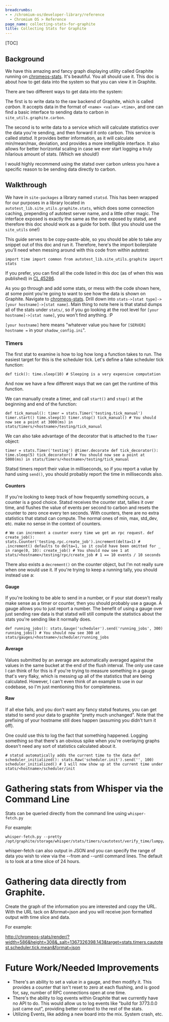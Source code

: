 ```yaml
---
breadcrumbs:
- - /chromium-os/developer-library/reference
  - Chromium OS > Reference
page_name: collecting-stats-for-graphite
title: Collecting Stats for Graphite
---
```


[TOC]

## Background

We have this amazing and fancy graph displaying utility called Graphite running
on [chromeos-stats](http://chromeos-stats/). It's beautiful. You all should use
it. This doc is about how to get data into the system so that you can view it in
Graphite.

There are two different ways to get data into the system:

The first is to write data to the raw backend of Graphite, which is called
*carbon*. It accepts data in the format of `<name> <value> <time>`, and one can
find a basic interface to sending data to carbon in
`site_utils.graphite.carbon`.

The second is to write data to a service which will calculate statistics over
the data you're sending, and then forward it onto carbon. This service is called
*statsd*. It provides better information, as it will calculate min/mean/max,
deviation, and provides a more intelligible interface. It also allows for better
horizontal scaling in case we ever start logging a truly hilarious amount of
stats. (Which we should!)

I would highly recommend using the statsd over carbon unless you have a specific
reason to be sending data directly to carbon.

## Walkthrough

We have in `site-packages` a library named `statsd`. This has been wrapped for
our purposes in a library located in `autotest_lib.site_utils.graphite.stats`,
which does some connection caching, prepending of autotest server name, and a
little other magic. The interface exposed is exactly the same as the one exposed
by statsd, and therefore this doc should work as a guide for both. (But you
should use the `site_utils` one!)

This guide serves to be copy-paste-able, so you should be able to take any
snippet out of this doc and run it. Therefore, here's the import boilerplate
you'll need when messing around with this code from within autotest:

`import time import common from autotest_lib.site_utils.graphite import stats `

If you prefer, you can find all the code listed in this doc (as of when this was
published) in [CL 45286](https://gerrit.chromium.org/gerrit/#/c/45286/).

As you go through and add some stats, or mess with the code shown here, at some
point you're going to want to see how the data is shown on Graphite. Navigate to
[chromeos-stats](http://chromeos-stats/). Drill down into `stats->[stat
type]->[your hostname]->[stat name]`. Main thing to note here is that statsd
dumps all of the stats under `stats/`, so if you go looking at the root level
for `[your hostname]->[stat name]`, you won't find anything. :P

`[your hostname]` here means "whatever value you have for `[SERVER] hostname =`
in your `shadow_config.ini`".

### Timers

The first stat to examine is how to log how long a function takes to run. The
easiest target for this is the scheduler tick. Let's define a fake scheduler
tick function:

`def tick(): time.sleep(10) # Sleeping is a very expensive computation `

And now we have a few different ways that we can get the runtime of this
function.

We can manually create a timer, and call `start()` and `stop()` at the beginning
and end of the function:

`def tick_manual(): timer = stats.Timer('testing.tick_manual') timer.start()
time.sleep(3) timer.stop() tick_manual() # You should now see a point at
3000(ms) in stats/timers/<hostname>/testing/tick_manual `

We can also take advantage of the decorator that is attached to the `Timer`
object:

`timer = stats.Timer('testing') @timer.decorate def tick_decorator():
time.sleep(5) tick_decorator() # You should now see a point at 5000(ms) in
stats/timers/<hostname>/testing/tick_manual `

Statsd timers report their value in milliseconds, so if you report a value by
hand using `send()`, you should probably report the time in milliseconds also.

#### Counters

If you're looking to keep track of how frequently something occurs, a counter is
a good choice. Statsd receives the counter stat, tallies it over time, and
flushes the value of events per second to carbon and resets the counter to zero
once every ten seconds. With counters, there are no extra statistics that statsd
can compute. The normal ones of min, max, std_dev, etc. make no sense in the
context of counters.

`# We can increment a counter every time we get an rpc request. def
create_job(): stats.Counter('testing.rpc.create_job').increment(delta=1) #
.increment() defaults to delta=1, so it could have been omitted for _ in
range(0, 10): create_job() # You should now see 1 at
stats/<hostname>/testing/rpc/create_job # 1 == 10 events / 10 seconds `

There also exists a `decrement()` on the counter object, but I'm not really sure
when one would use it. If you're trying to keep a running tally, you should
instead use a:

#### Gauge

If you're looking to be able to send in a number, or if your stat doesn't really
make sense as a timer or counter, then you should probably use a gauge. A gauge
allows you to just report a number. The benefit of using a gauge over just
sending raw data is that statsd will still compute the statistics about the
stats you're sending like it normally does.

`def running_jobs(): stats.Gauge('scheduler').send('running_jobs', 300)
running_jobs() # You should now see 300 at
stats/gauges/<hostname>/scheduler/running_jobs `

#### Average

Values submitted by an average are automatically averaged against the values in
the same bucket at the end of the flush interval. The only use case I can think
of for this is if you're trying to measure something in a gauge that's very
flaky, which is messing up all of the statistics that are being calculated.
However, I can't even think of an example to use in our codebase, so I'm just
mentioning this for completeness.

#### Raw

If all else fails, and you don't want any fancy statsd features, you can get
statsd to send your data to graphite "pretty much unchanged". Note that the
prefixing of your hostname still does happen (assuming you didn't turn it off).

One could use this to log the fact that something happened. Logging something so
that there's an obvious spike when you're overlaying graphs doesn't need any
sort of statistics calculated about it.

`# statsd automatically adds the current time to the data def
scheduler_initialized(): stats.Raw('scheduler.init').send('', 100)
scheduler_initialized() # 1 will now show up at the current time under
stats/<hostname>/scheduler/init`

# Gathering stats from Whisper via the Command Line

Stats can be queried directly from the command line using `whisper-fetch.py`

For example:

```none
whisper-fetch.py --pretty /opt/graphite/storage/whisper/stats/timers/cautotest/verify_time/lumpy/mean.wsp 
```

whisper-fetch can also output in JSON and you can specify the range of data you
wish to view via the --from and --until command lines. The default is to look at
a time slice of 24 hours.

# Gathering data directly from Graphite.

Create the graph of the information you are interested and copy the URL. With
the URL tack on &format=json and you will receive json formatted output with
time slice and data.

For example:

<http://chromeos-stats/render/?width=586&height=308&_salt=1367326398.143&target=stats.timers.cautotest.scheduler.tick.mean&format=json>

# Future Work/Needed Improvements

*   There's an ability to set a value in a gauge, and then modify it.
            This provides a counter that isn't reset to zero at each flushing,
            and is good for, say, number of RPC connections open at one time.
*   There's the ability to log events within Graphite that we currently
            have no API to do. This would allow us to log events like "build for
            3773.0.0 just came out", providing better context to the rest of the
            stats.
*   Utilizing Events, like adding a new board into the mix. System
            crash, etc.

